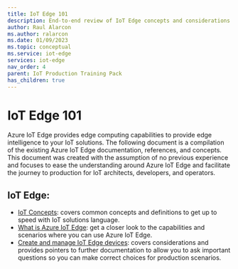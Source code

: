 ```yaml
---
title: IoT Edge 101
description: End-to-end review of IoT Edge concepts and considerations.
author: Raul Alarcon
ms.author: ralarcon
ms.date: 01/09/2023
ms.topic: conceptual
ms.service: iot-edge
services: iot-edge
nav_order: 4
parent: IoT Production Training Pack
has_children: true
---
```


# IoT Edge 101

Azure IoT Edge provides edge computing capabilities to provide edge
intelligence to your IoT solutions. The following document is a
compilation of the existing Azure IoT Edge documentation, references,
and concepts. This document was created with the assumption of no
previous experience and focuses to ease the understanding around Azure
IoT Edge and facilitate the journey to production for IoT architects,
developers, and operators.

## IoT Edge:

  * [IoT Concepts](iot-concepts.md): covers common concepts and definitions to get up to speed with IoT solutions language.
  * [What is Azure IoT Edge](what-is-iot-edge.md): get a closer look to the capabilities and scenarios where you can use Azure IoT Edge.
  * [Create and manage IoT Edge devices](create-and-manage.md): covers considerations and provides pointers to further documentation to allow you to ask important questions so you can make correct choices for production scenarios.

